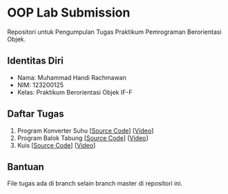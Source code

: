 # OOP Lab Submission

Repositori untuk Pengumpulan Tugas Praktikum Pemrograman Berorientasi Objek.

## Identitas Diri

- Nama: Muhammad Handi Rachmawan
- NIM: 123200125
- Kelas: Praktikum Berorientasi Objek IF-F

## Daftar Tugas

1. Program Konverter Suhu \[[Source Code](https://github.com/handirachmawan/oop-lab-submission/tree/01-konverter-suhu)\] \[[Video](https://youtu.be/E5FRTGqQIjY)\]
2. Program Balok Tabung \[[Source Code](https://github.com/handirachmawan/oop-lab-submission/tree/02-balok-tabung)\] \[[Video](https://youtu.be/e9B5YHp43tI)\]
3. Kuis \[[Source Code](https://github.com/handiism/oop-lab-submission/tree/quiz)\] \[[Video](https://www.youtube.com/watch?v=65Ww8CeAMY0)\]

## Bantuan

File tugas ada di branch selain branch master di repositori ini.
